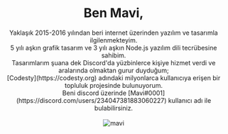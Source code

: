 <h1 align="center"> Ben Mavi,</h1>
<p align="center">
Yaklaşık 2015-2016 yılından beri internet üzerinden yazılım ve tasarımla ilgilenmekteyim. <br>
5 yılı aşkın grafik tasarım ve 3 yılı aşkın Node.js yazılım dili tecrübesine sahibim. <br>
Tasarımlarım şuana dek Discord'da yüzbinlerce kişiye hizmet verdi ve aralarında olmaktan gurur duyduğum; <br>
[Codesty](https://codesty.org) adındaki milyonlarca kullanıcıya erişen bir topluluk projesinde bulunuyorum. <br>
Beni discord üzerinde [Mavi#0001](https://discord.com/users/234047381883060227) kullanıcı adı ile bulabilirsiniz. <br>
<br>
<img src="https://komarev.com/ghpvc/?username=mavi&label=Ziyaretçi%20Sayısı&color=0066ff" alt="mavi" />
</p>
